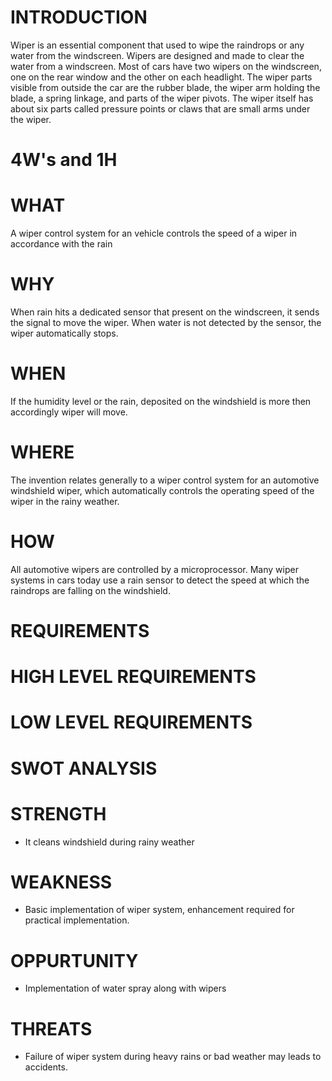 # INTRODUCTION

Wiper is an essential component that used to wipe the raindrops or any water from the windscreen. Wipers are designed and made to clear the water from a windscreen. Most of cars have two wipers on the windscreen, one on the rear window and the other on each headlight. The wiper parts visible from outside the car are the rubber blade, the wiper arm holding the blade, a spring linkage, and parts of the wiper pivots. The wiper itself has about six parts called pressure points or claws that are small arms under the wiper.


# 4W's and 1H

# WHAT
A wiper control system for an vehicle controls the speed of a wiper in accordance with the rain

# WHY
When rain hits a dedicated sensor that present on the windscreen, it sends the signal to move the wiper. When water is not detected by the sensor, the wiper automatically stops.

# WHEN
If the humidity level or the rain, deposited on the windshield is more then accordingly wiper will move. 

# WHERE
The invention relates generally to a wiper control system for an automotive windshield wiper, which automatically controls the operating speed of the wiper in the rainy weather.

# HOW
All automotive wipers are controlled by a microprocessor. Many wiper systems in cars today use a rain sensor to detect the speed at which the raindrops are falling on the windshield.


# REQUIREMENTS

# HIGH LEVEL REQUIREMENTS


# LOW LEVEL REQUIREMENTS


# SWOT ANALYSIS

# STRENGTH
 * It cleans windshield during rainy weather
# WEAKNESS
 * Basic implementation of wiper system, enhancement required for practical implementation.
# OPPURTUNITY
 * Implementation of water spray along with wipers 
# THREATS
 * Failure of wiper system during heavy rains or bad weather may leads to accidents.

